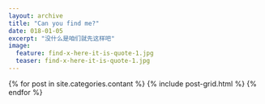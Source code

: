 ```yaml
---
layout: archive
title: "Can you find me?"
date: 018-01-05
excerpt: "没什么是咱们就先这样吧"
image: 
  feature: find-x-here-it-is-quote-1.jpg
  teaser: find-x-here-it-is-quote-1.jpg
---
```


<div class="tiles">
{% for post in site.categories.contant %}
  {% include post-grid.html %}
{% endfor %}
</div><!-- /.tiles 把所有categories 有 contant 的列出来-->
